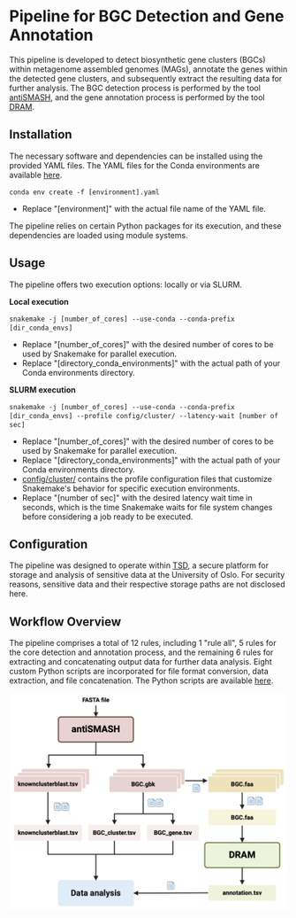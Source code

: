 # Pipeline for BGC Detection and Gene Annotation

This pipeline is developed to detect biosynthetic gene clusters (BGCs) within metagenome assembled genomes (MAGs), annotate the genes within the detected gene clusters, and subsequently extract the resulting data for further analysis. The BGC detection process is performed by the tool [antiSMASH](https://github.com/antismash/antismash), and the gene annotation process is performed by the tool [DRAM](https://github.com/WrightonLabCSU/DRAM).


## Installation

The necessary software and dependencies can be installed using the provided YAML files. The YAML files for the Conda environments are available [here](https://github.com/Rounge-lab/Identification-of-Biosynthetic-Gene-Clusters-and-the-pks-island/tree/main/antismash_dram/envs).
```
conda env create -f [environment].yaml
```
- Replace "[environment]" with the actual file name of the YAML file.

The pipeline relies on certain Python packages for its execution, and these dependencies are loaded using module systems.


## Usage

The pipeline offers two execution options: locally or via SLURM.

**Local execution**
```
snakemake -j [number_of_cores] --use-conda --conda-prefix [dir_conda_envs]
```
- Replace "[number_of_cores]" with the desired number of cores to be used by Snakemake for parallel execution.
- Replace "[directory_conda_environments]" with the actual path of your Conda environments directory.

**SLURM execution**

```<div style="overflow-x: auto; white-space: nowrap;">
snakemake -j [number_of_cores] --use-conda --conda-prefix [dir_conda_envs] --profile config/cluster/ --latency-wait [number of sec]
```
- Replace "[number_of_cores]" with the desired number of cores to be used by Snakemake for parallel execution.
- Replace "[directory_conda_environments]" with the actual path of your Conda environments directory.
- [config/cluster/]() contains the profile configuration files that customize Snakemake's behavior for specific execution environments.
- Replace "[number of sec]" with the desired latency wait time in seconds, which is the time Snakemake waits for file system changes before considering a job ready to be executed.


## Configuration

The pipeline was designed to operate within [TSD](https://www.uio.no/english/services/it/research/sensitive-data/index.html), a secure platform for storage and analysis of sensitive data at the University of Oslo. For security reasons, sensitive data and their respective storage paths are not disclosed here. 


## Workflow Overview

The pipeline comprises a total of 12 rules, including 1 "rule all", 5 rules for the core detection and annotation process, and the remaining 6 rules for extracting and concatenating output data for further data analysis. Eight custom Python scripts are incorporated for file format conversion, data extraction, and file concatenation. The Python scripts are available [here](https://github.com/Rounge-lab/Identification-of-Biosynthetic-Gene-Clusters-and-the-pks-island/tree/main/antismash_dram/scripts).

![pipeline](../figures/antismash_dram.png)
